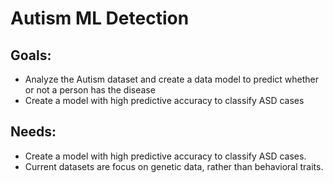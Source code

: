 # Autism ML Detection

## Goals:
- Analyze the Autism dataset and create a data model to predict whether or not a person has the disease
- Create a model with high predictive accuracy to classify ASD cases

## Needs:
- Create a model with high predictive accuracy to classify ASD cases.
- Current datasets are focus on genetic data, rather than behavioral traits.
